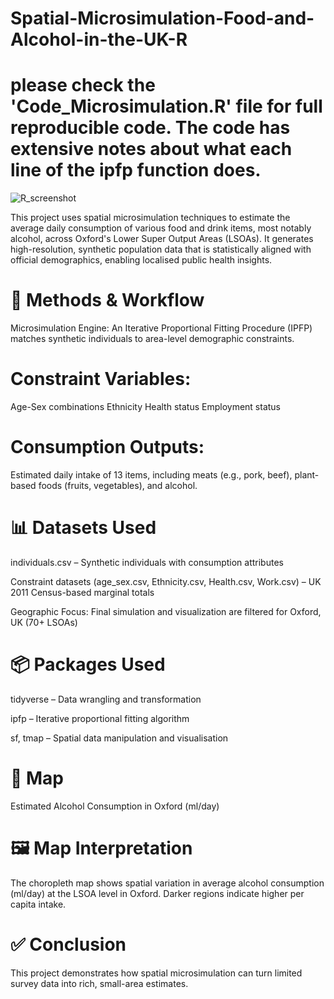 # Spatial-Microsimulation-Food-and-Alcohol-in-the-UK-R
# please check the 'Code_Microsimulation.R' file for full reproducible code. The code has extensive notes about what each line of the ipfp function does.
![R_screenshot](https://github.com/user-attachments/assets/72d90b91-83a6-4a3c-ad57-192f438bbfa6)


This project uses spatial microsimulation techniques to estimate the average daily consumption of various food and drink items, most notably alcohol, across Oxford's Lower Super Output Areas (LSOAs). It generates high-resolution, synthetic population data that is statistically aligned with official demographics, enabling localised public health insights.

# 🔧 Methods & Workflow
Microsimulation Engine: An Iterative Proportional Fitting Procedure (IPFP) matches synthetic individuals to area-level demographic constraints.

# Constraint Variables:
Age-Sex combinations
Ethnicity
Health status
Employment status

# Consumption Outputs:

Estimated daily intake of 13 items, including meats (e.g., pork, beef), plant-based foods (fruits, vegetables), and alcohol.

# 📊 Datasets Used

individuals.csv – Synthetic individuals with consumption attributes

Constraint datasets (age_sex.csv, Ethnicity.csv, Health.csv, Work.csv) – UK 2011 Census-based marginal totals

Geographic Focus: Final simulation and visualization are filtered for Oxford, UK (70+ LSOAs)

# 📦 Packages Used

tidyverse – Data wrangling and transformation

ipfp – Iterative proportional fitting algorithm

sf, tmap – Spatial data manipulation and visualisation

# 📍 Map
Estimated Alcohol Consumption in Oxford (ml/day)

# 🖼️ Map Interpretation
The choropleth map shows spatial variation in average alcohol consumption (ml/day) at the LSOA level in Oxford. Darker regions indicate higher per capita intake.

# ✅ Conclusion
This project demonstrates how spatial microsimulation can turn limited survey data into rich, small-area estimates.
